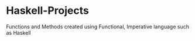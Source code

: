 # Haskell-Projects
Functions and Methods created using Functional, Imperative language such as Haskell
